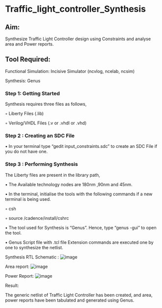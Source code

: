 # Traffic_light_controller_Synthesis

## Aim:

Synthesize Traffic Light Controller design using Constraints and analyse area and Power reports.

## Tool Required:

Functional Simulation: Incisive Simulator (ncvlog, ncelab, ncsim)

Synthesis: Genus

### Step 1: Getting Started

Synthesis requires three files as follows,

◦ Liberty Files (.lib)

◦ Verilog/VHDL Files (.v or .vhdl or .vhd)

### Step 2 : Creating an SDC File

•	In your terminal type “gedit input_constraints.sdc” to create an SDC File if you do not have one.

### Step 3 : Performing Synthesis

The Liberty files are present in the library path,

• The Available technology nodes are 180nm ,90nm and 45nm.

• In the terminal, initialise the tools with the following commands if a new terminal is being used.

◦ csh

◦ source /cadence/install/cshrc

• The tool used for Synthesis is “Genus”. Hence, type “genus -gui” to open the tool.

• Genus Script file with .tcl file Extension commands are executed one by one to synthesize the netlist.

Synthesis RTL Schematic :
![image](https://github.com/user-attachments/assets/63924adb-e73f-4bfd-9479-3338b850d5ba)


Area report:
![image](https://github.com/user-attachments/assets/fc223212-3b09-416a-ad88-d41a57545db9)

Power Report:
![image](https://github.com/user-attachments/assets/c5a82dc8-ce3f-4544-a7d2-194ccae0514c)

Result:

The generic netlist of Traffic Light Controller has been created, and area, power reports have been tabulated and generated using Genus.
